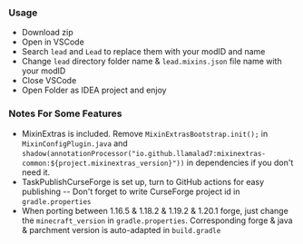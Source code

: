 ### Usage
- Download zip
- Open in VSCode
- Search `lead` and `Lead` to replace them with your modID and name
- Change `lead` directory folder name & `lead.mixins.json` file name with your modID
- Close VSCode
- Open Folder as IDEA project and enjoy

### Notes For Some Features
- MixinExtras is included. Remove `MixinExtrasBootstrap.init();` in `MixinConfigPlugin.java` and `shadow(annotationProcessor("io.github.llamalad7:mixinextras-common:${project.mixinextras_version}"))` in dependencies if you don't need it.
- TaskPublishCurseForge is set up, turn to GitHub actions for easy publishing -- Don't forget to write CurseForge project id in `gradle.properties`
- When porting between 1.16.5 & 1.18.2 & 1.19.2 & 1.20.1 forge, just change the `minecraft_version` in `gradle.properties`. Corresponding forge & java & parchment version is auto-adapted in `build.gradle`